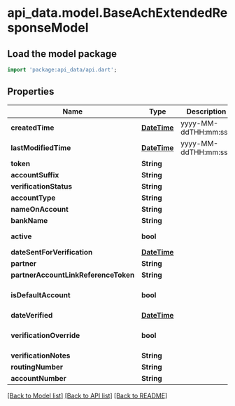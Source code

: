 # api_data.model.BaseAchExtendedResponseModel

## Load the model package
```dart
import 'package:api_data/api.dart';
```

## Properties
Name | Type | Description | Notes
------------ | ------------- | ------------- | -------------
**createdTime** | [**DateTime**](DateTime.md) | yyyy-MM-ddTHH:mm:ssZ | 
**lastModifiedTime** | [**DateTime**](DateTime.md) | yyyy-MM-ddTHH:mm:ssZ | 
**token** | **String** |  | 
**accountSuffix** | **String** |  | 
**verificationStatus** | **String** |  | [optional] 
**accountType** | **String** |  | 
**nameOnAccount** | **String** |  | 
**bankName** | **String** |  | [optional] 
**active** | **bool** |  | [default to false]
**dateSentForVerification** | [**DateTime**](DateTime.md) |  | [optional] 
**partner** | **String** |  | [optional] 
**partnerAccountLinkReferenceToken** | **String** |  | [optional] 
**isDefaultAccount** | **bool** |  | [optional] [default to false]
**dateVerified** | [**DateTime**](DateTime.md) |  | [optional] 
**verificationOverride** | **bool** |  | [optional] [default to false]
**verificationNotes** | **String** |  | [optional] 
**routingNumber** | **String** |  | [optional] 
**accountNumber** | **String** |  | [optional] 

[[Back to Model list]](../README.md#documentation-for-models) [[Back to API list]](../README.md#documentation-for-api-endpoints) [[Back to README]](../README.md)


